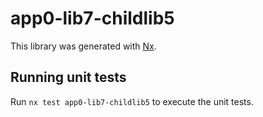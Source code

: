 # app0-lib7-childlib5

This library was generated with [Nx](https://nx.dev).

## Running unit tests

Run `nx test app0-lib7-childlib5` to execute the unit tests.

